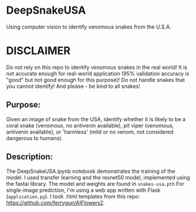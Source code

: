 # DeepSnakeUSA
Using computer vision to identify venomous snakes from the U.S.A.

# DISCLAIMER
Do not rely on this repo to identify venomous snakes in the real world! It is not accurate enough for real-world application (95% validation accuracy is "good" but not good enough for this purpose)!
Do not handle snakes that you cannot identify!
And please - be kind to all snakes!

## Purpose:
Given an image of snake from the USA, identify whether it is likely to be a coral snake (venomous, no antivenin available), pit viper (venomous, antivenin available), or 'harmless' (mild or no venom, not considered dangerous to humans). 

## Description:
The DeepSnakeUSA.ipynb notebook demonstrates the training of the model. I used transfer learning and the resnet50 model, implemented using the fastai library. The model and weights are found in `snakes-usa.pth` For single-image prediction, I'm using a web app written with Flask (`application.py`). I took .html templates from this repo: https://github.com/ferrygun/AIFlowers2. 
